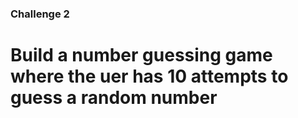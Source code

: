 ### Challenge 2
# Build a number guessing game where the uer has 10 attempts to guess a random number

